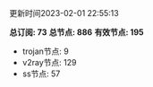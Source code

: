 更新时间2023-02-01 22:55:13

**总订阅: 73**
**总节点: 886**
**有效节点: 195**
- trojan节点: 9
- v2ray节点: 129
- ss节点: 57
